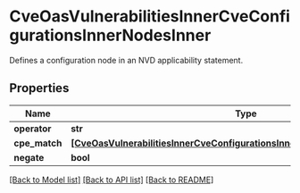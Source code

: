 # CveOasVulnerabilitiesInnerCveConfigurationsInnerNodesInner

Defines a configuration node in an NVD applicability statement.

## Properties
Name | Type | Description | Notes
------------ | ------------- | ------------- | -------------
**operator** | **str** |  | 
**cpe_match** | [**[CveOasVulnerabilitiesInnerCveConfigurationsInnerNodesInnerCpeMatchInner]**](CveOasVulnerabilitiesInnerCveConfigurationsInnerNodesInnerCpeMatchInner.md) |  | 
**negate** | **bool** |  | [optional] 

[[Back to Model list]](../README.md#documentation-for-models) [[Back to API list]](../README.md#documentation-for-api-endpoints) [[Back to README]](../README.md)


